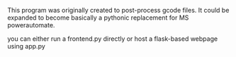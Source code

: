 This program was originally created to post-process gcode files. It could be expanded to become basically a pythonic replacement for MS powerautomate.

you can either run a frontend.py directly or host a flask-based webpage using app.py